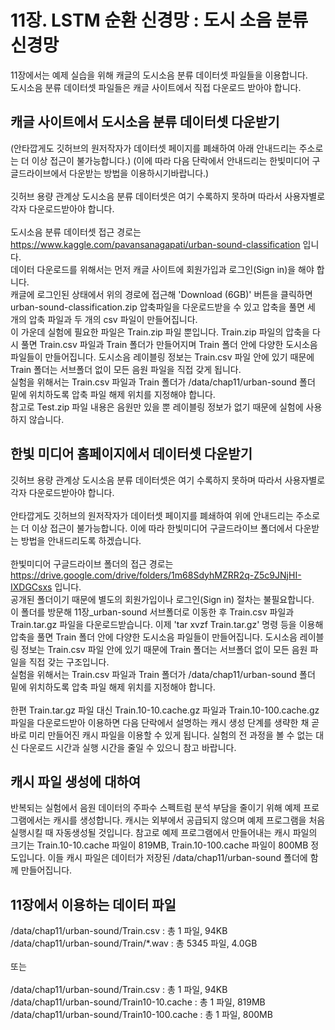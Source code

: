 # 11장. LSTM 순환 신경망 : 도시 소음 분류 신경망
11장에서는 예제 실습을 위해 캐글의 도시소음 분류 데이터셋 파일들을 이용합니다.<br/>
도시소음 분류 데이터셋 파일들은 캐글 사이트에서 직접 다운로드 받아야 합니다.<br/>

## 캐글 사이트에서 도시소음 분류 데이터셋 다운받기
(안타깝게도 깃허브의 원저작자가 데이터셋 페이지를 폐쇄하여 아래 안내드리는 주소로는 더 이상 접근이 불가능합니다.)
(이에 따라 다음 단락에서 안내드리는 한빛미디어 구글드라이브에서 다운받는 방법을 이용하시기바랍니다.)<br/><br/>
깃허브 용량 관계상 도시소음 분류 데이터셋은 여기 수록하지 못하며 따라서 사용자별로 각자 다운로드받아야 합니다.<br/><br/>
도시소음 분류 데이터셋 접근 경로는 https://www.kaggle.com/pavansanagapati/urban-sound-classification 입니다.<br/>
데이터 다운로드를 위해서는 먼저 캐글 사이트에 회원가입과 로그인(Sign in)을 해야 합니다.<br/>
캐글에 로그인된 상태에서 위의 경로에 접근해 'Download (6GB)' 버튼을 클릭하면 urban-sound-classification.zip 압축파일을 다운로드받을 수 있고
압축을 풀면 세 개의 압축 파일과 두 개의 csv 파일이 만들어집니다.
<br/>이 가운데 실험에 필요한 파일은 Train.zip 파일 뿐입니다.
Train.zip 파일의 압축을 다시 풀면 Train.csv 파일과 Train 폴더가 만들어지며 Train 폴더 안에 다양한 도시소음 파일들이 만들어집니다.
도시소음 레이블링 정보는 Train.csv 파일 안에 있기 때문에 Train 폴더는 서브폴더 없이 모든 음원 파일을 직접 갖게 됩니다.<br/>
실험을 위해서는 Train.csv 파일과 Train 폴더가 /data/chap11/urban-sound 폴더 밑에 위치하도록 압축 파일 해제 위치를 지정해야 합니다.<br/>
참고로 Test.zip 파일 내용은 음원만 있을 뿐 레이블링 정보가 없기 때문에 실험에 사용하지 않습니다.

## 한빛 미디어 홈페이지에서 데이터셋 다운받기
깃허브 용량 관계상 도시소음 분류 데이터셋은 여기 수록하지 못하며 따라서 사용자별로 각자 다운로드받아야 합니다.<br/><br/>
안타깝게도 깃허브의 원저작자가 데이터셋 페이지를 폐쇄하여 위에 안내드리는 주소로는 더 이상 접근이 불가능합니다.
이에 따라 한빛미디어 구글드라이브 폴더에서 다운받는 방법을 안내드리도록 하겠습니다.<br/><br/>
한빛미디어 구글드라이브 폴더의 접근 경로는 https://drive.google.com/drive/folders/1m68SdyhMZRR2q-Z5c9JNjHI-IXDGCsxs 입니다.<br/>
공개된 폴더이기 때문에 별도의 회원가입이나 로그인(Sign in) 절차는 불필요합니다.<br/>
이 폴더를 방문해 11장_urban-sound 서브폴더로 이동한 후 Train.csv 파일과 Train.tar.gz 파일을 다운로드받습니다.
이제 'tar xvzf Train.tar.gz' 명령 등을 이용해 압축을 풀면 Train 폴더 안에 다양한 도시소음 파일들이 만들어집니다.
도시소음 레이블링 정보는 Train.csv 파일 안에 있기 때문에 Train 폴더는 서브폴더 없이 모든 음원 파일을 직접 갖는 구조입니다.<br/>
실험을 위해서는 Train.csv 파일과 Train 폴더가 /data/chap11/urban-sound 폴더 밑에 위치하도록 압축 파일 해제 위치를 지정해야 합니다.<br/><br/>
한편 Train.tar.gz 파일 대신 Train.10-10.cache.gz 파일과 Train.10-100.cache.gz 파일을 다운로드받아 이용하면
다음 단락에서 설명하는 캐시 생성 단계를 생략한 채 곧바로 미리 만들어진 캐시 파일을 이용할 수 있게 됩니다.
실험의 전 과정을 볼 수 없는 대신 다운로드 시간과 실행 시간을 줄일 수 있으니 참고 바랍니다.

## 캐시 파일 생성에 대하여

반복되는 실험에서 음원 데이터의 주파수 스펙트럼 분석 부담을 줄이기 위해 예제 프로그램에서는 캐시를 생성합니다.
캐시는 외부에서 공급되지 않으며 예제 프로그램을 처음 실행시킬 때 자동생성될 것입니다.
참고로 예제 프로그램에서 만들어내는 캐시 파일의 크기는 Train.10-10.cache 파일이 819MB, Train.10-100.cache 파일이 800MB 정도입니다.
이들 캐시 파일은 데이터가 저장된 /data/chap11/urban-sound 폴더에 함께 만들어집니다.

## 11장에서 이용하는 데이터 파일
/data/chap11/urban-sound/Train.csv : 총 1 파일, 94KB<br/>
/data/chap11/urban-sound/Train/\*.wav : 총 5345 파일, 4.0GB<br/><br/>
또는<br/><br/>
/data/chap11/urban-sound/Train.csv : 총 1 파일, 94KB<br/>
/data/chap11/urban-sound/Train10-10.cache : 총 1 파일, 819MB<br/>
/data/chap11/urban-sound/Train10-100.cache : 총 1 파일, 800MB<br/><br/>
